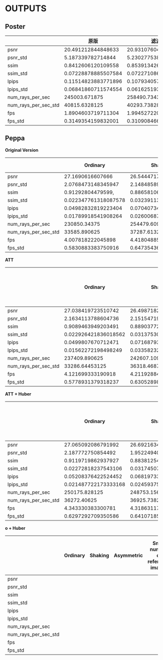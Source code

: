 # OUTPUTS

## Poster

|                      | 原版                | 滤波                | skip                | attention           | huber                | att+huber           |
| -------------------- | ------------------- | ------------------- | ------------------- | ------------------- | -------------------- | ------------------- |
| psnr                 | 20.491212844848633  | 20.931076049804688  | 21.014108657836914  | 21.124910354614258  | 20.70543670654297,   | 21.055038452148438  |
| psnr_std             | 5.187339782714844   | 5.2302775382995605  | 5.220085144042969   | 4.919356822967529   | 4.876244068145752    | 5.196820259094238   |
| ssim                 | 0.8412606120109558  | 0.853913426399231   | 0.8536889553070068  | 0.855118453502655   | 0.8497349619865417   | 0.8541371822357178  |
| ssim_std             | 0.07228878885507584 | 0.07227108627557755 | 0.072743721306324   | 0.06841054558753967 | 0.061964262276887894 | 0.07029903680086136 |
| lpips                | 0.11514823883771896 | 0.10793405771255493 | 0.11041679233312607 | 0.11100423336029053 | 0.1082092672586441   | 0.10947306454181671 |
| lpips_std            | 0.06841860711574554 | 0.06162519380450249 | 0.06534552574157715 | 0.06291767954826355 | 0.06335246562957764  | 0.06579860299825668 |
| num_rays_per_sec     | 245003.671875       | 258490.734375       | 249366.28125        | 249510.4375         | 243001.65625         | 243876.765625       |
| num_rays_per_sec_std | 40815.6328125       | 40293.73828125      | 39456.15625         | 39004.37109375      | 43829.2265625        | 39062.27734375      |
| fps                  | 1.8904603719711304  | 1.9945272207260132  | 1.9241225719451904  | 1.9252349138259888  | 1.875012755393982    | 1.8817651271820068  |
| fps_std              | 0.3149354159832001  | 0.3109084665775299  | 0.30444565415382385 | 0.30095967650413513 | 0.3381884694099426   | 0.3014064431190491  |

## Peppa

**Original Version**

|                      | Ordinary             | Shaking              | Asymmetric          | Small number of reference images | Very small number of reference images |
| -------------------- | -------------------- | -------------------- | ------------------- | -------------------------------- | ------------------------------------- |
| psnr                 | 27.1690616607666     | 26.544471740722656   | 27.582733154296875  | 24.787628173828125               | 11.332478523254395                    |
| psnr_std             | 2.0768473148345947   | 2.1484858989715576   | 2.6867504119873047  | 2.3378355503082275               | NaN                                   |
| ssim                 | 0.91292804479599,    | 0.8865810632705688   | 0.9000006318092346  | 0.885725736618042                | 0.22211329638957977                   |
| ssim_std             | 0.022347761318087578 | 0.03239113464951515  | 0.05332602187991142 | 0.027497971430420876             | NaN                                   |
| lpips                | 0.04982832819223404  | 0.07040734589099884  | 0.05706937983632088 | 0.06854154169559479              | 0.5806223154067993                    |
| lpips_std            | 0.01789918541908264  | 0.026006875559687614 | 0.0249299556016922  | 0.021984150633215904             | NaN                                   |
| num_rays_per_sec     | 230850.34375         | 254479.609375        | 244870.484375       | 245995.390625                    | 24623.703125                          |
| num_rays_per_sec_std | 33585.890625         | 37287.61328125       | 36148.03125         | 37310.80859375                   | NaN                                   |
| fps                  | 4.007818222045898    | 4.418048858642578    | 4.251223564147949   | 4.270753383636475                | 0.7544026970863342                    |
| fps_std              | 0.5830883383750916   | 0.6473543643951416   | 0.6275700330734253  | 0.6477571129798889               | NaN                                   |

**ATT**

|                      | Ordinary             | Shaking              | Asymmetric           | Small number of reference images | Very small number of reference images |
| -------------------- | -------------------- | -------------------- | -------------------- | -------------------------------- | ------------------------------------- |
| psnr                 | 27.038419723510742   | 26.49871826171875    | 27.379751205444336   | 24.957304000854492               |                                       |
| psnr_std             | 2.1634113788604736   | 2.1515471935272217   | 2.7900261878967285   | 2.193037271499634                |                                       |
| ssim                 | 0.9089463949203491   | 0.8890377283096313   | 0.8983646631240845   | 0.884032666683197                |                                       |
| ssim_std             | 0.022926421836018562 | 0.03137530758976936  | 0.05344613268971443  | 0.03058212250471115              |                                       |
| lpips                | 0.0499807670712471   | 0.07168793678283691  | 0.0611947700381279   | 0.07089952379465103              |                                       |
| lpips_std            | 0.01562272198498249  | 0.033582329750061035 | 0.028148770332336426 | 0.022394225001335144             |                                       |
| num_rays_per_sec     | 237409.890625        | 242607.109375        | 251142.4375          | 231396.84375                     |                                       |
| num_rays_per_sec_std | 33286.64453125       | 36318.46875          | 36765.42578125       | 35699.609375                     |                                       |
| fps                  | 4.121699333190918    | 4.211928844451904    | 4.360111713409424    | 4.017306327819824                |                                       |
| fps_std              | 0.5778931379318237   | 0.63052898645401     | 0.6382886171340942   | 0.6197848916053772               |                                       |

**ATT + Huber**

|                      | Ordinary             | Shaking              | Asymmetric | Small number of reference images | Very small number of reference images |
| -------------------- | -------------------- | -------------------- | ---------- | -------------------------------- | ------------------------------------- |
| psnr                 | 27.065092086791992   | 26.692163467407227   |            | 24.494037628173828               |                                       |
| psnr_std             | 2.187772750854492    | 1.9522494077682495   |            | 2.0860507488250732               |                                       |
| ssim                 | 0.9119719862937927   | 0.8838125467300415   |            | 0.8762245774269104               |                                       |
| ssim_std             | 0.02272818237543106  | 0.031745072454214096 |            | 0.03059498406946659              |                                       |
| lpips                | 0.05208376422524452  | 0.0681973323225975   |            | 0.0717158168554306               |                                       |
| lpips_std            | 0.021487722173333168 | 0.02459375374019146  |            | 0.02129603922367096              |                                       |
| num_rays_per_sec     | 250175.828125        | 248753.15625         |            | 248845.578125                    |                                       |
| num_rays_per_sec_std | 36272.40625          | 36925.73828125       |            | 38837.5234375                    |                                       |
| fps                  | 4.343330383300781    | 4.318631172180176    |            | 4.320235729217529                |                                       |
| fps_std              | 0.6297292709350586   | 0.6410718560218811   |            | 0.674262523651123                |                                       |

**o + Huber**

|                      | Ordinary | Shaking | Asymmetric | Small number of reference images | Very small number of reference images |
| -------------------- | -------- | ------- | ---------- | -------------------------------- | ------------------------------------- |
| psnr                 |          |         |            |                                  |                                       |
| psnr_std             |          |         |            |                                  |                                       |
| ssim                 |          |         |            |                                  |                                       |
| ssim_std             |          |         |            |                                  |                                       |
| lpips                |          |         |            |                                  |                                       |
| lpips_std            |          |         |            |                                  |                                       |
| num_rays_per_sec     |          |         |            |                                  |                                       |
| num_rays_per_sec_std |          |         |            |                                  |                                       |
| fps                  |          |         |            |                                  |                                       |
| fps_std              |          |         |            |                                  |                                       |
